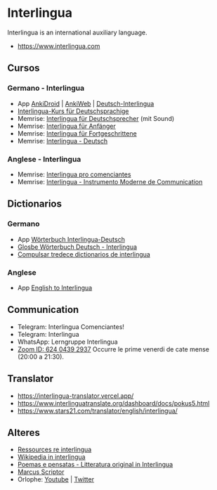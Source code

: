 # Interlingua
Interlingua is an international auxiliary language.
* https://www.interlingua.com

## Cursos
### Germano - Interlingua
* App [AnkiDroid](https://play.google.com/store/apps/details?id=com.ichi2.anki&gl=DE) | [AnkiWeb](https://ankiweb.net/) | [Deutsch-Interlingua](https://ankiweb.net/shared/info/10108193)
* [Interlingua-Kurs für Deutschsprachige](http://dj3uc.darc.de/ia-curso.html)
* Memrise: [Interlingua für Deutschsprecher](https://app.memrise.com/course/1714447/interlingua-fur-deutschsprecher/) (mit Sound)
* Memrise: [Interlingua für Anfänger](https://app.memrise.com/course/106022/interlingua-fur-anfanger/)
* Memrise: [Interlingua für Fortgeschrittene](https://app.memrise.com/course/5997666/interlingua-fur-fortgeschrittene/)
* Memrise: [Interlingua - Deutsch](https://app.memrise.com/course/884750/interlingua-deutsch/)

### Anglese - Interlingua
* Memrise: [Interlingua pro comenciantes](https://app.memrise.com/course/249172/interlingua-pro-comenciantes/)
* Memrise: [Interlingua - Instrumento Moderne de Communication](https://app.memrise.com/course/262533/interlingua-instrumento-moderne-de-communication/)

## Dictionarios
### Germano
* App [Wörterbuch Interlingua-Deutsch](https://play.google.com/store/apps/details?id=renegrothmann.iade&gl=DE)
* [Glosbe Wörterbuch Deutsch - Interlingua](https://glosbe.com/de/ia)
* [Compulsar tredece dictionarios de interlingua](https://rudhar.com/cgi-bin/cgi-grep.cgi)

### Anglese
* App [English to Interlingua](https://play.google.com/store/apps/details?id=renegrothmann.iaenglish)

## Communication
* Telegram: Interlingua Comenciantes!
* Telegram: Interlingua
* WhatsApp: Lerngruppe Interlingua
* [Zoom ID: 624 0439 2937](https://zoom.us/j/62404392937) Occurre le prime venerdi de cate mense (20:00 a 21:30). 

## Translator
* https://interlingua-translator.vercel.app/
* https://www.interlinguatranslate.org/dashboard/docs/pokus5.html
* https://www.stars21.com/translator/english/interlingua/


## Alteres
* [Ressources re interlingua](https://rudhar.com/lingtics/intrlnga/resurses.htm)
* [Wikipedia in interlingua](https://ia.m.wikipedia.org/wiki/Pagina_principal)
* [Poemas e pensatas - Litteratura original in Interlingua](https://poemasepensatas.blogspot.com)
* [Marcus Scriptor](https://m.youtube.com/channel/UCWRbiStTf3aAJDkU0KGVrGQ)
* Orlophe: [Youtube](https://m.youtube.com/@orlophe/videos) | [Twitter](https://twitter.com/Orlophe)



